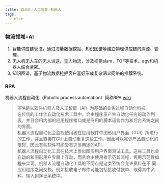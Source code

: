 ```yaml
---
title: 自动化-人工智能-机器人
tags:
  - else
---
```




### 物流领域+AI 
1. 智能供应链管控，通过海量数据挖掘、知识图谱等建立物理供应链的溯源、管理。
2. 无人机无人车的无人派送，无人物流，涉及视觉slam，TOF等技术，agv和机器人结合紧密。
3. 知识图谱，基于物流数据挖掘客户喜好形成复杂语义网络的推荐系统。

### RPA  
机器人流程自动化（Robotic process automation）简称RPA [wiki](https://zh.wikipedia.org/zh-cn/%E6%A9%9F%E5%99%A8%E4%BA%BA%E6%B5%81%E7%A8%8B%E8%87%AA%E5%8B%95%E5%8C%96)  
> RPA是以软件机器人及人工智能（AI）为基础的业务过程自动化科技。  
> 在传统的工作流自动化技术工具中，会由程序员产生自动化任务的动作列表，并且会用内部的应用程序接口或是专用的脚本语言作为和后台系统之间的界面。  
> 机器人流程自动化会监视使用者在应用软件中图形用户界面（GUI）所进行的工作，并且直接在GUI上自动重复这些工作。因此可以减少产品自动化的阻碍，因此有些软件可能没有这类用途的API。  
> 机器人流程自动化工具在技术上类似图形用户界面测试工具。这些工具也会自动的和图形用户界面上互动，而且会由使用者示范其流程，再用示范性编程来实现。机器人流程自动化工具的不同点是这类系统会允许资料在不 同应用程序之间交换。例如接收电子邮件可能包括接收付款单、取得其中资料，输入到簿记系统中。
